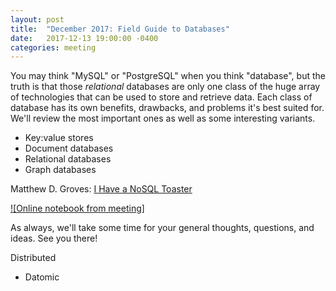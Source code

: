 ```yaml
---
layout: post
title:  "December 2017: Field Guide to Databases"
date:   2017-12-13 19:00:00 -0400
categories: meeting
---
```


You may think "MySQL" or "PostgreSQL" when you think "database", 
but the truth is that those *relational* databases are only one
class of the huge array of technologies that can be used to 
store and retrieve data.  Each class of database has its own 
benefits, drawbacks, and problems it's best suited for.  We'll
review the most important ones as well as some interesting
variants.

- Key:value stores
- Document databases
- Relational databases
- Graph databases

Matthew D. Groves: [I Have a NoSQL Toaster](https://www.slideshare.net/MatthewGroves7/i-have-a-nosql-toaster-dc-august-2017)


[![Online notebook from meeting]](https://hub.mybinder.org/user/dayton-dynamic--notebook-binder-qt9rtjmn/notebooks/field-guide-to-databases.ipynb)

As always, we'll take some time for your general thoughts, questions, and ideas.  See you there!

Distributed

- Datomic 


